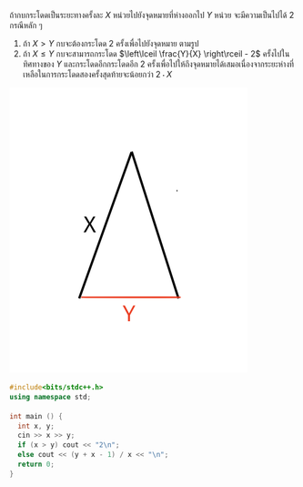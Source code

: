 ถ้ากบกระโดดเป็นระยะทางครั้งละ $X$ หน่วยไปยังจุดหมายที่ห่างออกไป $Y$ หน่วย จะมีความเป็นไปได้ 2 กรณีหลัก ๆ 
1. ถ้า $X > Y$ กบจะต้องกระโดด $2$ ครั้งเพื่อไปยังจุดหมาย ตามรูป
2. ถ้า $X \le Y$ กบจะสามารถกระโดด $\left\lceil \frac{Y}{X} \right\rceil - 2$ ครั้งไปในทิศทางของ $Y$ และกระโดดอีกกระโดดอีก 2 ครั้งเพื่อไปให้ถึงจุดหมายได้เสมอเนื่องจากระยะห่างที่เหลือในการกระโดดสองครั้งสุดท้ายจะน้อยกว่า $2 \cdot X$

![](../media/0029/jump.png)

```cpp
#include<bits/stdc++.h>	
using namespace std; 	

int main () {	
  int x, y; 	  
  cin >> x >> y;	  
  if (x > y) cout << "2\n";	  
  else cout << (y + x - 1) / x << "\n";	
  return 0;	
}
```
